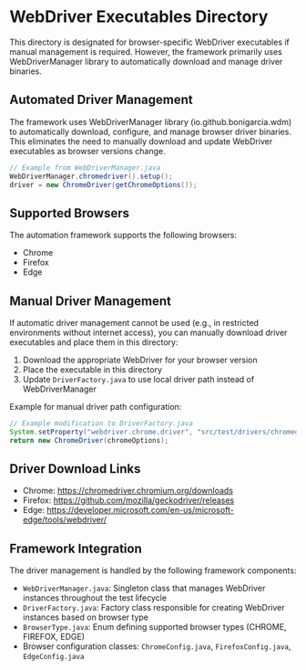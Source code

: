 # WebDriver Executables Directory

This directory is designated for browser-specific WebDriver executables if manual management is required. However, the framework primarily uses WebDriverManager library to automatically download and manage driver binaries.

## Automated Driver Management

The framework uses WebDriverManager library (io.github.bonigarcia.wdm) to automatically download, configure, and manage browser driver binaries. This eliminates the need to manually download and update WebDriver executables as browser versions change.

```java
// Example from WebDriverManager.java
WebDriverManager.chromedriver().setup();
driver = new ChromeDriver(getChromeOptions());
```

## Supported Browsers

The automation framework supports the following browsers:
- Chrome
- Firefox
- Edge

## Manual Driver Management

If automatic driver management cannot be used (e.g., in restricted environments without internet access), you can manually download driver executables and place them in this directory:

1. Download the appropriate WebDriver for your browser version
2. Place the executable in this directory
3. Update `DriverFactory.java` to use local driver path instead of WebDriverManager

Example for manual driver path configuration:
```java
// Example modification to DriverFactory.java
System.setProperty("webdriver.chrome.driver", "src/test/drivers/chromedriver.exe");
return new ChromeDriver(chromeOptions);
```

## Driver Download Links

- Chrome: https://chromedriver.chromium.org/downloads
- Firefox: https://github.com/mozilla/geckodriver/releases
- Edge: https://developer.microsoft.com/en-us/microsoft-edge/tools/webdriver/

## Framework Integration

The driver management is handled by the following framework components:

- `WebDriverManager.java`: Singleton class that manages WebDriver instances throughout the test lifecycle
- `DriverFactory.java`: Factory class responsible for creating WebDriver instances based on browser type
- `BrowserType.java`: Enum defining supported browser types (CHROME, FIREFOX, EDGE)
- Browser configuration classes: `ChromeConfig.java`, `FirefoxConfig.java`, `EdgeConfig.java`